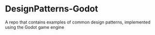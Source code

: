 # DesignPatterns-Godot
A repo that contains examples of common design patterns, implemented using the Godot game engine
